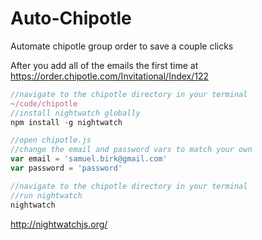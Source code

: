 # Auto-Chipotle
Automate chipotle group order to save a couple clicks

After you add all of the emails the first time at https://order.chipotle.com/Invitational/Index/122

```js
//navigate to the chipotle directory in your terminal
~/code/chipotle
//install nightwatch globally
npm install -g nightwatch

//open chipotle.js
//change the email and password vars to match your own
var email = 'samuel.birk@gmail.com'
var password = 'password'

//navigate to the chipotle directory in your terminal
//run nightwatch
nightwatch
```

http://nightwatchjs.org/

